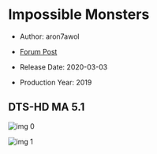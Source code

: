 # Impossible Monsters

* Author: aron7awol

* [Forum Post](https://www.avsforum.com/threads/bass-eq-for-filtered-movies.2995212/post-59384122)

* Release Date: 2020-03-03
* Production Year: 2019

## DTS-HD MA 5.1

![img 0](https://i.imgur.com/2EiZxQ8.jpg)

![img 1](https://i.imgur.com/DWF3pSW.png)

